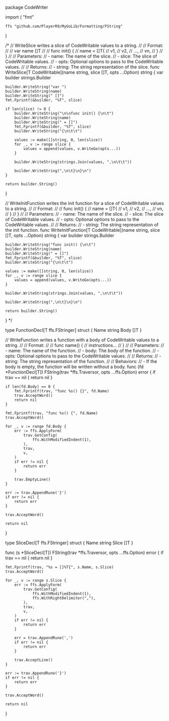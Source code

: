 package CodeWriter

import (
	"fmt"

	ffs "github.com/PlayerR9/MyGoLib/Formatting/FString"
)

/*
// WriteSlice writes a slice of CodeWritable values to a string.
//
// Format:
//
//	var name []T
//
//	func init() {
//		name = []T{
//			v1,
//			v2,
//			...,
//			vn,
//		}
//	}
//
// Parameters:
//   - name: The name of the slice.
//   - slice: The slice of CodeWritable values.
//   - opts: Optional options to pass to the CodeWritable values.
//
// Returns:
//   - string: The string representation of the slice.
func WriteSlice[T CodeWritable](name string, slice []T, opts ...Option) string {
	var builder strings.Builder

	builder.WriteString("var ")
	builder.WriteString(name)
	builder.WriteString(" []")
	fmt.Fprintf(&builder, "%T", slice)

	if len(slice) != 0 {
		builder.WriteString("\n\nfunc init() {\n\t")
		builder.WriteString(name)
		builder.WriteString(" = []")
		fmt.Fprintf(&builder, "%T", slice)
		builder.WriteString("{\n\t\t")

		values := make([]string, 0, len(slice))
		for _, v := range slice {
			values = append(values, v.WriteGo(opts...))
		}

		builder.WriteString(strings.Join(values, ",\n\t\t"))

		builder.WriteString(",\n\t}\n}\n")
	}

	return builder.String()
}

// WriteInitFunction writes the init function for a slice of CodeWritable values to a string.
//
// Format:
//
//	func init() {
//		name = []T{
//			v1,
//			v2,
//			...,
//			vn,
//		}
//	}
//
// Parameters:
//   - name: The name of the slice.
//   - slice: The slice of CodeWritable values.
//   - opts: Optional options to pass to the CodeWritable values.
//
// Returns:
//   - string: The string representation of the init function.
func WriteInitFunction[T CodeWritable](name string, slice []T, opts ...Option) string {
	var builder strings.Builder

	builder.WriteString("func init() {\n\t")
	builder.WriteString(name)
	builder.WriteString(" = []")
	fmt.Fprintf(&builder, "%T", slice)
	builder.WriteString("{\n\t\t")

	values := make([]string, 0, len(slice))
	for _, v := range slice {
		values = append(values, v.WriteGo(opts...))
	}

	builder.WriteString(strings.Join(values, ",\n\t\t"))

	builder.WriteString(",\n\t}\n}\n")

	return builder.String()
}
*/

type FunctionDecl[T ffs.FStringer] struct {
	Name string
	Body []T
}

// WriteFunction writes a function with a body of CodeWritable values to a string.
//
// Format:
//
//	func name() {
//		instructions...
//	}
//
// Parameters:
//   - name: The name of the function.
//   - body: The body of the function.
//   - opts: Optional options to pass to the CodeWritable values.
//
// Returns:
//   - string: The string representation of the function.
//
// Behaviors:
//   - If the body is empty, the function will be written without a body.
func (fd *FunctionDecl[T]) FString(trav *ffs.Traversor, opts ...ffs.Option) error {
	if trav == nil {
		return nil
	}

	if len(fd.Body) == 0 {
		fmt.Fprintf(trav, "func %s() {}", fd.Name)
		trav.AcceptWord()
		return nil
	}

	fmt.Fprintf(trav, "func %s() {", fd.Name)
	trav.AcceptWord()

	for _, v := range fd.Body {
		err := ffs.ApplyForm(
			trav.GetConfig(
				ffs.WithModifiedIndent(1),
			),
			trav,
			v,
		)
		if err != nil {
			return err
		}

		trav.EmptyLine()
	}

	err := trav.AppendRune('}')
	if err != nil {
		return err
	}

	trav.AcceptWord()

	return nil
}

type SliceDecl[T ffs.FStringer] struct {
	Name  string
	Slice []T
}

func (s *SliceDecl[T]) FString(trav *ffs.Traversor, opts ...ffs.Option) error {
	if trav == nil {
		return nil
	}

	fmt.Fprintf(trav, "%s = []%T{", s.Name, s.Slice)
	trav.AcceptWord()

	for _, v := range s.Slice {
		err := ffs.ApplyForm(
			trav.GetConfig(
				ffs.WithModifiedIndent(1),
				ffs.WithRightDelimiter(","),
			),
			trav,
			v,
		)
		if err != nil {
			return err
		}

		err = trav.AppendRune(',')
		if err != nil {
			return err
		}

		trav.AcceptLine()
	}

	err := trav.AppendRune('}')
	if err != nil {
		return err
	}

	trav.AcceptWord()

	return nil
}
